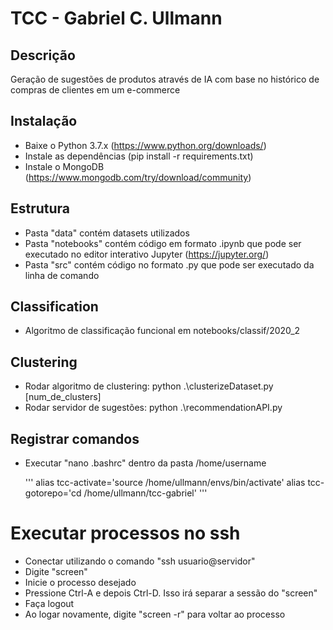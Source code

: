 # TCC - Gabriel C. Ullmann

## Descrição
Geração de sugestões de produtos através de IA com base no histórico de compras de clientes em um e-commerce

## Instalação
- Baixe o Python 3.7.x (https://www.python.org/downloads/)
- Instale as dependências (pip install -r requirements.txt)
- Instale o MongoDB (https://www.mongodb.com/try/download/community)

## Estrutura
- Pasta "data" contém datasets utilizados
- Pasta "notebooks" contém código em formato .ipynb que pode ser executado no editor interativo Jupyter (https://jupyter.org/)
- Pasta "src" contém código no formato .py que pode ser executado da linha de comando

## Classification
- Algoritmo de classificação funcional em notebooks/classif/2020_2

## Clustering
- Rodar algoritmo de clustering: python .\clusterizeDataset.py [num_de_clusters]
- Rodar servidor de sugestões: python .\recommendationAPI.py

## Registrar comandos
- Executar "nano .bashrc" dentro da pasta /home/username

    ''' 
    alias tcc-activate='source /home/ullmann/envs/bin/activate'
    alias tcc-gotorepo='cd /home/ullmann/tcc-gabriel'
    '''

# Executar processos no ssh
- Conectar utilizando o comando "ssh usuario@servidor"
- Digite "screen"
- Inicie o processo desejado
- Pressione Ctrl-A e depois Ctrl-D. Isso irá separar a sessão do "screen"
- Faça logout
- Ao logar novamente, digite "screen -r" para voltar ao processo